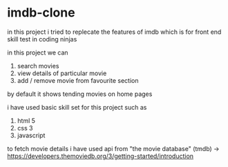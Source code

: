 # imdb-clone



in this project i tried to replecate the features of imdb
which is for front end skill test in coding ninjas

in this project we can
  1. search movies
  2. view details of particular movie
  3. add / remove movie from favourite section
  
by default it shows tending movies on home pages


i have used basic skill set for this project such as
  1. html 5
  2. css 3
  3. javascript

to fetch movie details i have used api from "the movie database" (tmdb)
-> https://developers.themoviedb.org/3/getting-started/introduction
